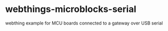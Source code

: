 # webthings-microblocks-serial
webthing example for MCU boards connected to a gateway over USB serial
